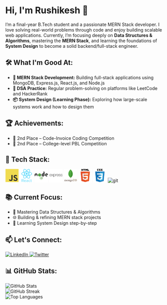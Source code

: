 <h1>Hi, I'm Rushikesh 👋</h1>

<p>
I’m a final-year B.Tech student and a passionate MERN Stack developer. I love solving real-world problems through code and enjoy building scalable web applications. Currently, I’m focusing deeply on <b>Data Structures & Algorithms</b>, mastering the <b>MERN Stack</b>, and learning the foundations of <b>System Design</b> to become a solid backend/full-stack engineer.
</p>

<h2>🛠️ What I'm Good At:</h2>
<ul>
  <li><b>🚀 MERN Stack Development:</b> Building full-stack applications using MongoDB, Express.js, React.js, and Node.js</li>
  <li><b>🧠 DSA Practice:</b> Regular problem-solving on platforms like LeetCode and HackerRank</li>
  <li><b>📦 System Design (Learning Phase):</b> Exploring how large-scale systems work and how to design them</li>
</ul>

<h2>🏆 Achievements:</h2>
<ul>
  <li>🥈 2nd Place – Code-Invoice Coding Competition</li>
  <li>🥈 2nd Place – College-level PBL Competition</li>
</ul>

<h2>🧰 Tech Stack:</h2>
<p>
  <img src="https://raw.githubusercontent.com/devicons/devicon/master/icons/javascript/javascript-original.svg" alt="javascript" width="42" />
  <img src="https://raw.githubusercontent.com/devicons/devicon/master/icons/react/react-original-wordmark.svg" alt="react" width="42" />
  <img src="https://raw.githubusercontent.com/devicons/devicon/master/icons/nodejs/nodejs-original-wordmark.svg" alt="nodejs" width="42" />
  <img src="https://raw.githubusercontent.com/devicons/devicon/master/icons/express/express-original-wordmark.svg" alt="express" width="42" />
  <img src="https://raw.githubusercontent.com/devicons/devicon/master/icons/mongodb/mongodb-original-wordmark.svg" alt="mongodb" width="42" />
  <img src="https://raw.githubusercontent.com/devicons/devicon/master/icons/html5/html5-original-wordmark.svg" alt="html5" width="42" />
  <img src="https://raw.githubusercontent.com/devicons/devicon/master/icons/css3/css3-original-wordmark.svg" alt="css3" width="42" />
  <img src="https://www.vectorlogo.zone/logos/git-scm/git-scm-icon.svg" alt="git" width="42" />
</p>

<h2>📚 Current Focus:</h2>
<ul>
  <li>🔁 Mastering Data Structures & Algorithms</li>
  <li>🌐 Building & refining MERN stack projects</li>
  <li>🧱 Learning System Design step-by-step</li>
</ul>

<h2>📫 Let's Connect:</h2>
<p>
  <a href="https://www.linkedin.com/in/rushikesh-randive-313a34259" target="_blank">
    <img src="https://img.shields.io/badge/LinkedIn-blue?style=for-the-badge&logo=linkedin&logoColor=white" alt="LinkedIn" />
  </a>
  <a href="https://twitter.com/imrushikesh_09" target="_blank">
    <img src="https://img.shields.io/badge/Twitter-1DA1F2?style=for-the-badge&logo=twitter&logoColor=white" alt="Twitter" />
  </a>
</p>

<h2>📊 GitHub Stats:</h2>
<p>
  <img src="https://github-readme-stats.vercel.app/api?username=Rushikesh4031&show_icons=true&theme=github_dark" alt="GitHub Stats" />
  <br />
  <img src="https://github-readme-streak-stats.herokuapp.com?user=Rushikesh4031&theme=dark&hide_border=false" alt="GitHub Streak" />
  <br />
  <img src="https://github-readme-stats.vercel.app/api/top-langs?username=Rushikesh4031&layout=compact&theme=dark" alt="Top Languages" />
</p>
